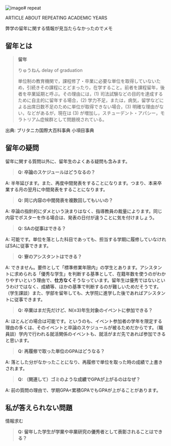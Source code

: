 ![image](https://github.com/aizu-wakamatsu/aizu-wakamatsu/assets/38212728/6d1a77d8-4b84-450d-b1af-1a69b39da2ad)# repeat

ARTICLE ABOUT REPEATING ACADEMIC YEARS

弊学の留年に関する情報が見当たらなかったのでメモ

## 留年とは
>**留年**
>
>りゅうねん
>delay of graduation
>
>単位制の教育機関で，課程修了・卒業に必要な単位を取得していないため，引続きその課程にとどまったり，在学すること。前者を課程留年，後者を卒業延期と呼ぶ。その理由には，(1) 司法試験などの目的を達成するために自主的に留年する場合，(2) 学力不足，または，病気，留学などによる出席日数不足のために単位が取得できない場合，(3) 明確な理由がない，などがあるが，現在は (3) が増加し，スチューデント・アパシー，モラトリアム症候群として問題視されている。

出典: ブリタニカ国際大百科事典 小項目事典

## 留年の疑問

留年に関する質問以外に、留年生のよくある疑問も含みます。

>**Q: 卒論のスケジュールはどうなるの？**

A: 半年延びます。また、再度中間発表をすることになります。つまり、本来卒業する月の翌月に中間発表をすることになります。

>**Q: 同じ内容の中間発表を複数回してもいいの？**

A: 卒論の指針的にダメという決まりはなく、指導教員の裁量によります。同じ内容でポスターを作る場合は、発表の日付が違うことに気を付けましょう。

>**Q: SAの従事はできる？**

A: 可能です。単位を落とした科目であっても、担当する学期に履修していなければSAに従事できます。

>**Q: 寮のアシスタントはできる？**

A: できません。要件として「標準修業年限内」の学生とあります。アシスタントに求められる「優秀な学生」を判断する基準として、在籍年数を使うのがわかりやすいという理由で、**仕方なく**そうなっています。留年生は優秀ではないというわけではなく、成績等、ほかの基準で判断するのが難しいためだそうです。（学生課談）また、学部を留年しても、大学院に進学した後であればアシスタントに従事できます。

>**Q: 卒業はまだ先だけど、N(≤3)年生対象のイベントに参加できる？**

A: ほとんどの場合は可能です。というのも、イベント参加者の学年を限定する理由の多くは、そのイベントと卒論のスケジュールが被るためだからです。（職員談）学内で行われる就活関係のイベントも、就活がまだ先であれば参加できると思います。

>**Q: 再履修で取った単位のGPAはどうなる？**

A: 落とした分がなかったことになり、再履修で単位を取った時の成績で上書きされます。

>**Q: （関連して）ゴミのような成績でGPAが上がるのはなぜ？**

A: 前の質問の理由で、学期GPA<累積GPAでもGPAが上がることがあります。

## 私が答えられない問題

情報求む

>**Q: 留年した学生が学業や卒業研究の優秀者として表彰されることはできる？**
